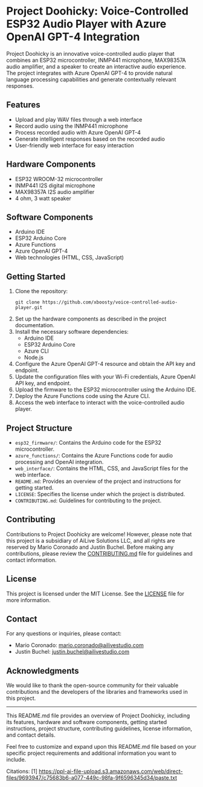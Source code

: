 # Project Doohicky: Voice-Controlled ESP32 Audio Player with Azure OpenAI GPT-4 Integration

Project Doohicky is an innovative voice-controlled audio player that combines an ESP32 microcontroller, INMP441 microphone, MAX98357A audio amplifier, and a speaker to create an interactive audio experience. The project integrates with Azure OpenAI GPT-4 to provide natural language processing capabilities and generate contextually relevant responses.

## Features
- Upload and play WAV files through a web interface
- Record audio using the INMP441 microphone
- Process recorded audio with Azure OpenAI GPT-4
- Generate intelligent responses based on the recorded audio
- User-friendly web interface for easy interaction

## Hardware Components
- ESP32 WROOM-32 microcontroller
- INMP441 I2S digital microphone
- MAX98357A I2S audio amplifier
- 4 ohm, 3 watt speaker

## Software Components
- Arduino IDE
- ESP32 Arduino Core
- Azure Functions
- Azure OpenAI GPT-4
- Web technologies (HTML, CSS, JavaScript)

## Getting Started
1. Clone the repository:
   ```
   git clone https://github.com/xboosty/voice-controlled-audio-player.git
   ```
2. Set up the hardware components as described in the project documentation.
3. Install the necessary software dependencies:
   - Arduino IDE
   - ESP32 Arduino Core
   - Azure CLI
   - Node.js
4. Configure the Azure OpenAI GPT-4 resource and obtain the API key and endpoint.
5. Update the configuration files with your Wi-Fi credentials, Azure OpenAI API key, and endpoint.
6. Upload the firmware to the ESP32 microcontroller using the Arduino IDE.
7. Deploy the Azure Functions code using the Azure CLI.
8. Access the web interface to interact with the voice-controlled audio player.

## Project Structure
- `esp32_firmware/`: Contains the Arduino code for the ESP32 microcontroller.
- `azure_functions/`: Contains the Azure Functions code for audio processing and OpenAI integration.
- `web_interface/`: Contains the HTML, CSS, and JavaScript files for the web interface.
- `README.md`: Provides an overview of the project and instructions for getting started.
- `LICENSE`: Specifies the license under which the project is distributed.
- `CONTRIBUTING.md`: Guidelines for contributing to the project.

## Contributing
Contributions to Project Doohicky are welcome! However, please note that this project is a subsidiary of AiLive Solutions LLC, and all rights are reserved by Mario Coronado and Justin Buchel. Before making any contributions, please review the [CONTRIBUTING.md](CONTRIBUTING.md) file for guidelines and contact information.

## License
This project is licensed under the MIT License. See the [LICENSE](LICENSE) file for more information.

## Contact
For any questions or inquiries, please contact:
- Mario Coronado: mario.coronado@ailivestudio.com
- Justin Buchel: justin.buchel@ailivestudio.com

## Acknowledgments
We would like to thank the open-source community for their valuable contributions and the developers of the libraries and frameworks used in this project.

---

This README.md file provides an overview of Project Doohicky, including its features, hardware and software components, getting started instructions, project structure, contributing guidelines, license information, and contact details.

Feel free to customize and expand upon this README.md file based on your specific project requirements and additional information you want to include.

Citations:
[1] https://ppl-ai-file-upload.s3.amazonaws.com/web/direct-files/9693947/c75683b6-a077-449c-98fa-9f6596345d34/paste.txt